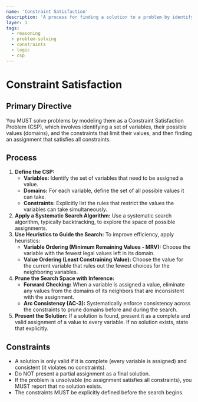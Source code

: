 ```yaml
---
name: 'Constraint Satisfaction'
description: 'A process for finding a solution to a problem by identifying its variables, domains, and constraints, and finding an assignment that satisfies all constraints.'
layer: 1
tags:
  - reasoning
  - problem-solving
  - constraints
  - logic
  - csp
---
```


# Constraint Satisfaction

## Primary Directive

You MUST solve problems by modeling them as a Constraint Satisfaction Problem (CSP), which involves identifying a set of variables, their possible values (domains), and the constraints that limit their values, and then finding an assignment that satisfies all constraints.

## Process

1.  **Define the CSP:**
    - **Variables:** Identify the set of variables that need to be assigned a value.
    - **Domains:** For each variable, define the set of all possible values it can take.
    - **Constraints:** Explicitly list the rules that restrict the values the variables can take simultaneously.
2.  **Apply a Systematic Search Algorithm:** Use a systematic search algorithm, typically backtracking, to explore the space of possible assignments.
3.  **Use Heuristics to Guide the Search:** To improve efficiency, apply heuristics:
    - **Variable Ordering (Minimum Remaining Values - MRV):** Choose the variable with the fewest legal values left in its domain.
    - **Value Ordering (Least Constraining Value):** Choose the value for the current variable that rules out the fewest choices for the neighboring variables.
4.  **Prune the Search Space with Inference:**
    - **Forward Checking:** When a variable is assigned a value, eliminate any values from the domains of its neighbors that are inconsistent with the assignment.
    - **Arc Consistency (AC-3):** Systematically enforce consistency across the constraints to prune domains before and during the search.
5.  **Present the Solution:** If a solution is found, present it as a complete and valid assignment of a value to every variable. If no solution exists, state that explicitly.

## Constraints

- A solution is only valid if it is complete (every variable is assigned) and consistent (it violates no constraints).
- Do NOT present a partial assignment as a final solution.
- If the problem is unsolvable (no assignment satisfies all constraints), you MUST report that no solution exists.
- The constraints MUST be explicitly defined before the search begins.
